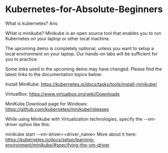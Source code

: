# Kubernetes-for-Absolute-Beginners



What is kubernetes?
Ans: 

WHat is minikube?
Minikube is an open source tool that enables you to run Kubernetes on your laptop or other local machine.


The upcoming demo is completely optional, unless you want to setup a local environment on your laptop. Our hands-on labs will be sufficient for you to practice.

Some links used in the upcoming demo may have changed. Please find the latest links to the documentation topics below:

Install MiniKube: https://kubernetes.io/docs/tasks/tools/install-minikube/

VirtualBox: https://www.virtualbox.org/wiki/Downloads

MiniKube Download page for  Windows: https://github.com/kubernetes/minikube/releases



While using Minikube with  Virtualization technologies, specify the --vm-driver option like this:

minikube start --vm-driver=<driver_name>
More about it here: https://kubernetes.io/docs/setup/learning-environment/minikube/#specifying-the-vm-driver
